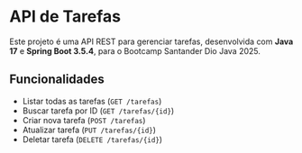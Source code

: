 # API de Tarefas

Este projeto é uma API REST para gerenciar tarefas, 
desenvolvida com **Java 17** e **Spring Boot 3.5.4**,
para o Bootcamp Santander Dio Java 2025.

## Funcionalidades
- Listar todas as tarefas (`GET /tarefas`)
- Buscar tarefa por ID (`GET /tarefas/{id}`)
- Criar nova tarefa (`POST /tarefas`)
- Atualizar tarefa (`PUT /tarefas/{id}`)
- Deletar tarefa (`DELETE /tarefas/{id}`)